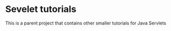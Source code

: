 # Sevelet tutorials

This is a parent project that contains other smaller tutorials for Java Servlets
